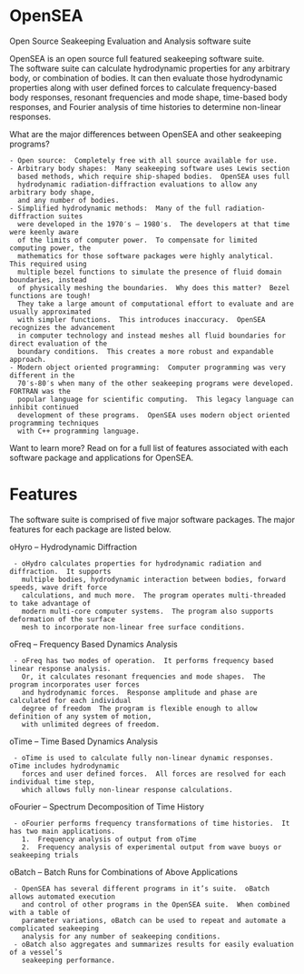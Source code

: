 OpenSEA
===================================================================================================

Open Source Seakeeping Evaluation and Analysis software suite

OpenSEA is an open source full featured seakeeping software suite.  
The software suite can calculate hydrodynamic properties for any 
arbitrary body, or combination of bodies.  It can then evaluate those 
hydrodynamic properties along with user defined forces to calculate 
frequency-based body responses, resonant frequencies and mode shape, 
time-based body responses, and Fourier analysis of time histories 
to determine non-linear responses.

What are the major differences between OpenSEA and other seakeeping programs?

    - Open source:  Completely free with all source available for use.
    - Arbitrary body shapes:  Many seakeeping software uses Lewis section 
      based methods, which require ship-shaped bodies.  OpenSEA uses full 
      hydrodynamic radiation-diffraction evaluations to allow any arbitrary body shape, 
      and any number of bodies.
    - Simplified hydrodynamic methods:  Many of the full radiation-diffraction suites 
      were developed in the 1970′s – 1980′s.  The developers at that time were keenly aware 
      of the limits of computer power.  To compensate for limited computing power, the 
      mathematics for those software packages were highly analytical.  This required using 
      multiple bezel functions to simulate the presence of fluid domain boundaries, instead 
      of physically meshing the boundaries.  Why does this matter?  Bezel functions are tough!  
      They take a large amount of computational effort to evaluate and are usually approximated 
      with simpler functions.  This introduces inaccuracy.  OpenSEA recognizes the advancement 
      in computer technology and instead meshes all fluid boundaries for direct evaluation of the 
      boundary conditions.  This creates a more robust and expandable approach.
    - Modern object oriented programming:  Computer programming was very different in the 
      70′s-80′s when many of the other seakeeping programs were developed.  FORTRAN was the 
      popular language for scientific computing.  This legacy language can inhibit continued 
      development of these programs.  OpenSEA uses modern object oriented programming techniques 
      with C++ programming language.

Want to learn more?  Read on for a full list of features associated with each software package 
and applications for OpenSEA.

Features
===================================================================================================

The software suite is comprised of five major software packages.  The major features for each package 
are listed below.

oHyro – Hydrodynamic Diffraction

     - oHydro calculates properties for hydrodynamic radiation and diffraction.  It supports 
       multiple bodies, hydrodynamic interaction between bodies, forward speeds, wave drift force 
       calculations, and much more.  The program operates multi-threaded to take advantage of 
       modern multi-core computer systems.  The program also supports deformation of the surface 
       mesh to incorporate non-linear free surface conditions.

oFreq – Frequency Based Dynamics Analysis

     - oFreq has two modes of operation.  It performs frequency based linear response analysis.  
       Or, it calculates resonant frequencies and mode shapes.  The program incorporates user forces 
       and hydrodynamic forces.  Response amplitude and phase are calculated for each individual 
       degree of freedom  The program is flexible enough to allow definition of any system of motion, 
       with unlimited degrees of freedom.

oTime – Time Based Dynamics Analysis

     - oTime is used to calculate fully non-linear dynamic responses.  oTime includes hydrodynamic 
       forces and user defined forces.  All forces are resolved for each individual time step, 
       which allows fully non-linear response calculations.
 
oFourier – Spectrum Decomposition of Time History

     - oFourier performs frequency transformations of time histories.  It has two main applications.
       1.  Frequency analysis of output from oTime
       2.  Frequency analysis of experimental output from wave buoys or seakeeping trials

oBatch – Batch Runs for Combinations of Above Applications

     - OpenSEA has several different programs in it’s suite.  oBatch allows automated execution 
       and control of other programs in the OpenSEA suite.  When combined with a table of 
       parameter variations, oBatch can be used to repeat and automate a complicated seakeeping 
       analysis for any number of seakeeping conditions.
     - oBatch also aggregates and summarizes results for easily evaluation of a vessel’s 
       seakeeping performance.